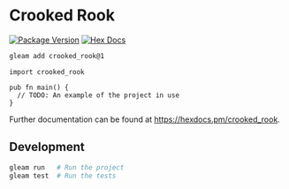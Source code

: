 # Crooked Rook

[![Package Version](https://img.shields.io/hexpm/v/crooked_rook)](https://hex.pm/packages/crooked_rook)
[![Hex Docs](https://img.shields.io/badge/hex-docs-ffaff3)](https://hexdocs.pm/crooked_rook/)

```sh
gleam add crooked_rook@1
```
```gleam
import crooked_rook

pub fn main() {
  // TODO: An example of the project in use
}
```

Further documentation can be found at <https://hexdocs.pm/crooked_rook>.

## Development

```sh
gleam run   # Run the project
gleam test  # Run the tests
```

